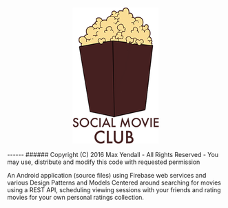 <p align="center">
  <img src="https://github.com/Yendall/Social-Movie-Club/blob/master/Logo.png">
</p>
------
###### Copyright (C) 2016 Max Yendall - All Rights Reserved - You may use, distribute and modify this code with requested permission

An Android application (source files) using Firebase web services and various Design Patterns and Models
Centered around searching for movies using a REST API, scheduling viewing sessions with your friends and rating movies for your own personal ratings collection.
